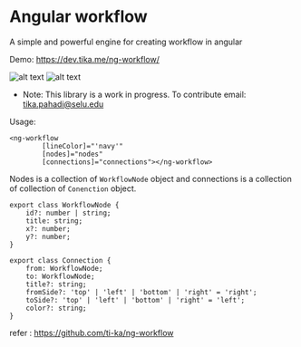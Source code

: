 # Angular workflow

A simple and powerful engine for creating workflow in angular

Demo: https://dev.tika.me/ng-workflow/

![alt text](https://dev.tika.me/ng-workflow/demo.gif)
![alt text](https://github.com/ti-ka/ng-workflow/raw/master/preview.png)


* Note: This library is a work in progress. To contribute email: tika.pahadi@selu.edu

Usage:
```
<ng-workflow
        [lineColor]="'navy'"
        [nodes]="nodes"
        [connections]="connections"></ng-workflow>
```

Nodes is a collection of `WorkflowNode` object and connections is a collection of collection of `Conenction` object.


```
export class WorkflowNode {
    id?: number | string;
    title: string;
    x?: number;
    y?: number;
}

export class Connection {
    from: WorkflowNode;
    to: WorkflowNode;
    title?: string;
    fromSide?: 'top' | 'left' | 'bottom' | 'right' = 'right';
    toSide?: 'top' | 'left' | 'bottom' | 'right' = 'left';
    color?: string;
}
```



refer : https://github.com/ti-ka/ng-workflow

